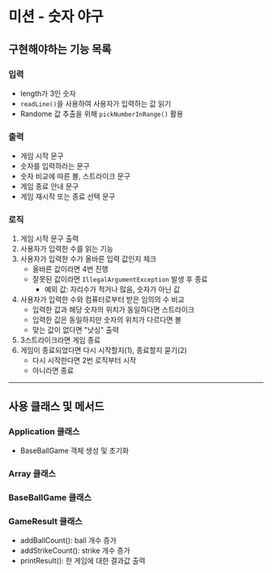 # 미션 - 숫자 야구

## 구현해야하는 기능 목록

### 입력
- length가 3인 숫자
- ```readLine()```을 사용하여 사용자가 입력하는 값 읽기
- Randome 값 추출을 위해 ```pickNumberInRange()``` 활용

### 출력
- 게임 시작 문구
- 숫자를 입력하라는 문구
- 숫자 비교에 따른 볼, 스트라이크 문구
- 게임 종료 안내 문구
- 게임 재시작 또는 종료 선택 문구

### 로직
1. 게임 시작 문구 출력
2. 사용자가 입력한 수를 읽는 기능
3. 사용자가 입력한 수가 올바른 입력 값인지 체크
    - 올바른 값이라면 4번 진행
    - 잘못된 값이라면 ```IllegalArgumentException``` 발생 후 종료
      - 예외 값: 자리수가 적거나 많음, 숫자가 아닌 값
4. 사용자가 입력한 수와 컴퓨터로부터 받은 임의의 수 비교
   - 입력한 값과 해당 숫자의 위치가 동일하다면 스트라이크
   - 입력한 값은 동일하지만 숫자의 위치가 다르다면 볼
   - 맞는 값이 없다면 "낫싱" 출력
5. 3스트라이크라면 게임 종료
6. 게임이 종료되었다면 다시 시작할지(1), 종료할지 묻기(2)
   - 다시 시작한다면 2번 로직부터 시작
   - 아니라면 종료
---
## 사용 클래스 및 메서드
### Application 클래스
  - BaseBallGame 객체 생성 및 초기화

### Array 클래스
    
### BaseBallGame 클래스

### GameResult 클래스
  - addBallCount(): ball 개수 증가
  - addStrikeCount(): strike 개수 증가
  - printResult(): 한 게임에 대한 결과값 출력